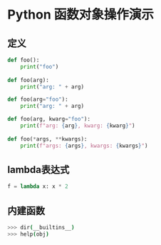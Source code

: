 # Python 函数对象操作演示

## 定义
```python
def foo():
    print("foo")
    
def foo(arg):
    print("arg: " + arg)    

def foo(arg="foo"):
    print("arg: " + arg)

def foo(arg, kwarg="foo"):
    print(f"arg: {arg}, kwarg: {kwarg}")
    
def foo(*args, **kwargs):
    print(f"args: {args}, kwargs: {kwargs}")
```

## lambda表达式
```python
f = lambda x: x * 2
```

## 内建函数
```bash
>>> dir(__builtins__)
>>> help(obj)
```
